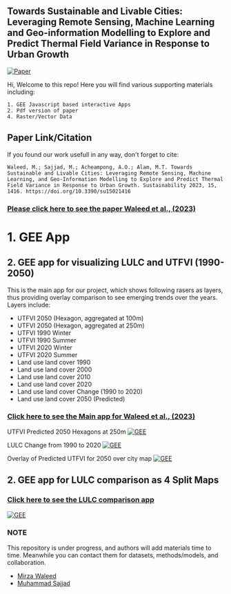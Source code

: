 ## Towards Sustainable and Livable Cities: Leveraging Remote Sensing, Machine Learning and Geo-information Modelling to Explore and Predict Thermal Field Variance in Response to Urban Growth

[![Paper](https://i.imgur.com/9U5pKD4.png)](https://www.mdpi.com/2071-1050/15/2/1416)

Hi, Welcome to this repo!
Here you will find various supporting materials including:

    1. GEE Javascript based interactive Apps
    2. Pdf version of paper
    4. Raster/Vector Data

## Paper Link/Citation
If you found our work usefull in any way, don't forget to cite:
```
Waleed, M.; Sajjad, M.; Acheampong, A.O.; Alam, M.T. Towards Sustainable and Livable Cities: Leveraging Remote Sensing, Machine Learning, and Geo-Information Modelling to Explore and Predict Thermal Field Variance in Response to Urban Growth. Sustainability 2023, 15, 1416. https://doi.org/10.3390/su15021416
```

### [Please click here to see the paper Waleed et al., (2023)](https://www.mdpi.com/2071-1050/15/2/1416)


# 1. GEE App
## 2. GEE app for visualizing LULC and UTFVI (1990-2050)
This is the main app for our project, which shows following rasers as layers, thus providing overlay comparison to see emerging trends over the years. Layers include:
- UTFVI 2050 (Hexagon, aggregated at 100m)
- UTFVI 2050 (Hexagon, aggregated at 250m)
- UTFVI 1990 Winter
- UTFVI 1990 Summer
- UTFVI 2020 Winter
- UTFVI 2020 Summer
- Land use land cover 1990
- Land use land cover 2000
- Land use land cover 2010
- Land use land cover 2020
- Land use land cover Change (1990 to 2020)
- Land use land cover 2050 (Predicted)

### **[Click here to see the Main app for Waleed et al., (2023)](https://waleedgis.users.earthengine.app/view/bwp-lulc-utfvi)**

UTFVI Predicted 2050 Hexagons at 250m 
[![GEE](https://imgur.com/ThlrNW8.png)](https://waleedgis.users.earthengine.app/view/bwp-lulc-utfvi)

LULC Change from 1990 to 2020
[![GEE](https://imgur.com/trDDU4m.png)](https://waleedgis.users.earthengine.app/view/bwp-lulc-utfvi)

Overlay of Predicted UTFVI for 2050 over city map
[![GEE](https://imgur.com/IjxOTnc.png)](https://waleedgis.users.earthengine.app/view/bwp-lulc-utfvi)

## 2. GEE app for LULC comparison as 4 Split Maps

### **[Click here to see the LULC comparison app](https://waleedgis.users.earthengine.app/view/bwp-split-map)**

[![GEE](https://imgur.com/oJVOMEe.png)](https://waleedgis.users.earthengine.app/view/bwp-split-map)

### NOTE
This repository is under progress, and authors will add materials time to time. Meanwhile you can contact them for datasets, methods/models, and collaboration.

- [Mirza Waleed](mailto:waleedgeo@outlook.com)
- [Muhammad Sajjad](mailto:mah.sajjad@hotmail.com)
